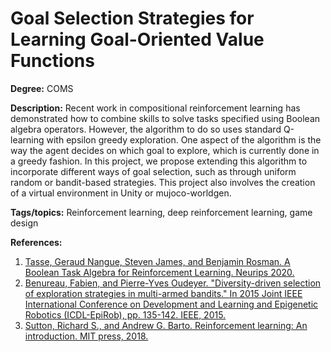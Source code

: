 # Goal Selection Strategies for Learning Goal-Oriented Value Functions

**Degree:** COMS

**Description:** Recent work in compositional reinforcement learning has demonstrated how to
combine skills to solve tasks specified using Boolean algebra operators. However, the algorithm
to do so uses standard Q-learning with epsilon greedy exploration. One aspect of the algorithm
is the way the agent decides on which goal to explore, which is currently done in a greedy
fashion. In this project, we propose extending this algorithm to incorporate different ways of goal
selection, such as through uniform random or bandit-based strategies. This project also involves
the creation of a virtual environment in Unity or mujoco-worldgen.

**Tags/topics:** Reinforcement learning, deep reinforcement learning, game design

**References:** 
1. [Tasse, Geraud Nangue, Steven James, and Benjamin Rosman. A Boolean Task Algebra for Reinforcement Learning. Neurips 2020.](https://proceedings.neurips.cc/paper/2020/hash/6ba3af5d7b2790e73f0de32e5c8c1798-Abstract.html)
2. [Benureau, Fabien, and Pierre-Yves Oudeyer. "Diversity-driven selection of exploration strategies in multi-armed bandits." In 2015 Joint IEEE International Conference on Development and Learning and Epigenetic Robotics (ICDL-EpiRob), pp. 135-142. IEEE, 2015.](https://ieeexplore.ieee.org/abstract/document/7346130)
3. [Sutton, Richard S., and Andrew G. Barto. Reinforcement learning: An introduction. MIT press, 2018.](https://books.google.com/books?hl=en&lr=&id=uWV0DwAAQBAJ&oi=fnd&pg=PR7&dq=+Reinforcement+learning:+An+introduction&ots=mirNs6X4i8&sig=Gh6KgbbNms8_OGtnKEmgvRtExck)
